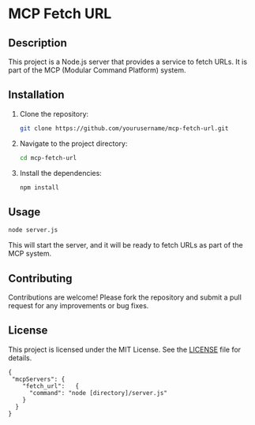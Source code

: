 # MCP Fetch URL

## Description

This project is a Node.js server that provides a service to fetch URLs. It is part of the MCP (Modular Command Platform) system.

## Installation

1. Clone the repository:
   ```bash
   git clone https://github.com/yourusername/mcp-fetch-url.git
   ```
2. Navigate to the project directory:
   ```bash
   cd mcp-fetch-url
   ```
3. Install the dependencies:
   ```bash
   npm install
   ```

## Usage

```bash
node server.js
```

This will start the server, and it will be ready to fetch URLs as part of the MCP system.

## Contributing

Contributions are welcome! Please fork the repository and submit a pull request for any improvements or bug fixes.

## License

This project is licensed under the MIT License. See the [LICENSE](LICENSE) file for details.

```
{
 "mcpServers": {
    "fetch_url":   {
      "command": "node [directory]/server.js"
    }
  }
}
```
